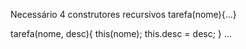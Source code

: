 Necessário 4 construtores recursivos
tarefa(nome){...}

tarefa(nome, desc){
    this(nome);
    this.desc = desc;
}
...